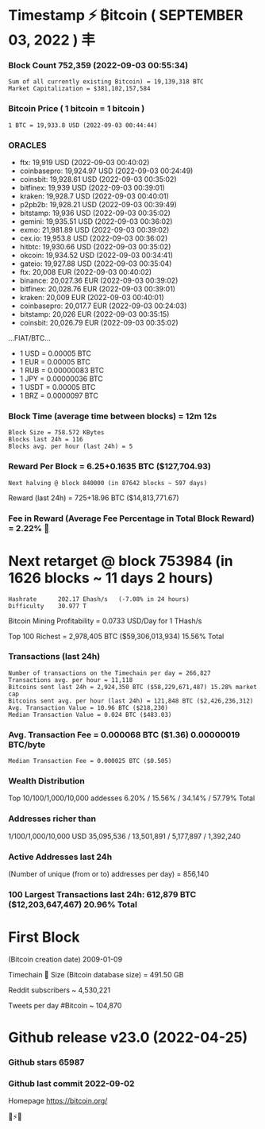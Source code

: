 #  Timestamp ⚡ ₿itcoin ( SEPTEMBER 03, 2022 ) 丰  
### Block Count	752,359 (2022-09-03 00:55:34)
    Sum of all currently existing Bitcoin) = 19,139,318 BTC
    Market Capitalization = $381,102,157,584
### Bitcoin Price ( 1 bitcoin = 1 bitcoin )
	1 BTC = 19,933.8 USD (2022-09-03 00:44:44)
 ### ORACLES
- ftx: 19,919 USD (2022-09-03 00:40:02)
- coinbasepro: 19,924.97 USD (2022-09-03 00:24:49)
- coinsbit: 19,928.61 USD (2022-09-03 00:35:02)
- bitfinex: 19,939 USD (2022-09-03 00:39:01)
- kraken: 19,928.7 USD (2022-09-03 00:40:01)
- p2pb2b: 19,928.21 USD (2022-09-03 00:39:49)
- bitstamp: 19,936 USD (2022-09-03 00:35:02)
- gemini: 19,935.51 USD (2022-09-03 00:36:02)
- exmo: 21,981.89 USD (2022-09-03 00:39:02)
- cex.io: 19,953.8 USD (2022-09-03 00:36:02)
- hitbtc: 19,930.66 USD (2022-09-03 00:35:02)
- okcoin: 19,934.52 USD (2022-09-03 00:34:41)
- gateio: 19,927.88 USD (2022-09-03 00:35:04)
- ftx: 20,008 EUR (2022-09-03 00:40:02)
- binance: 20,027.36 EUR (2022-09-03 00:39:02)
- bitfinex: 20,028.76 EUR (2022-09-03 00:39:01)
- kraken: 20,009 EUR (2022-09-03 00:40:01)
- coinbasepro: 20,017.7 EUR (2022-09-03 00:24:03)
- bitstamp: 20,026 EUR (2022-09-03 00:35:15)
- coinsbit: 20,026.79 EUR (2022-09-03 00:35:02)

...FIAT/BTC...
- 1 USD = 0.00005 BTC
- 1 EUR = 0.00005 BTC
- 1 RUB = 0.00000083 BTC
- 1 JPY = 0.00000036 BTC
- 1 USDT = 0.00005 BTC
- 1 BRZ = 0.0000097 BTC
### Block Time (average time between blocks) = 12m 12s
    Block Size = 758.572 KBytes
    Blocks last 24h = 116
    Blocks avg. per hour (last 24h) = 5
### Reward Per Block = 6.25+0.1635 BTC ($127,704.93) 
    Next halving @ block 840000 (in 87642 blocks ~ 597 days)
Reward (last 24h)	= 725+18.96 BTC ($14,813,771.67)
### Fee in Reward (Average Fee Percentage in Total Block Reward)	= 2.22%   💙

# Next retarget @ block 753984 (in 1626 blocks ~ 11 days 2 hours)
    Hashrate      202.17 Ehash/s   (-7.08% in 24 hours)
    Difficulty    30.977 T 
Bitcoin Mining Profitability = 0.0733 USD/Day for 1 THash/s

Top 100 Richest = 2,978,405 BTC ($59,306,013,934) 15.56% Total
### Transactions (last 24h)
    Number of transactions on the Timechain per day = 266,827
    Transactions avg. per hour = 11,118
    Bitcoins sent last 24h = 2,924,350 BTC ($58,229,671,487) 15.28% market cap
    Bitcoins sent avg. per hour (last 24h) = 121,848 BTC ($2,426,236,312)
    Avg. Transaction Value = 10.96 BTC ($218,230)
    Median Transaction Value = 0.024 BTC ($483.03)
### Avg. Transaction Fee = 0.000068 BTC ($1.36) 0.00000019 BTC/byte
    Median Transaction Fee = 0.000025 BTC ($0.505)
### Wealth Distribution
Top 10/100/1,000/10,000 addesses	6.20% / 15.56% / 34.14% / 57.79% Total
### Addresses richer than
1/100/1,000/10,000 USD	35,095,536 / 13,501,891 / 5,177,897 / 1,392,240
### Active Addresses last 24h
(Number of unique (from or to) addresses per day)	= 856,140
### 100 Largest Transactions	last 24h:  612,879 BTC   ($12,203,647,467)   20.96% Total

# First Block
(Bitcoin creation date)	2009-01-09

Timechain 🪩 Size (Bitcoin database size) = 491.50 GB

Reddit subscribers	~ 4,530,221

Tweets per day #Bitcoin	~ 104,870
# Github release	v23.0 (2022-04-25)
### Github stars	65987
### Github last commit	2022-09-02

Homepage	https://bitcoin.org/

💙⚡💜
